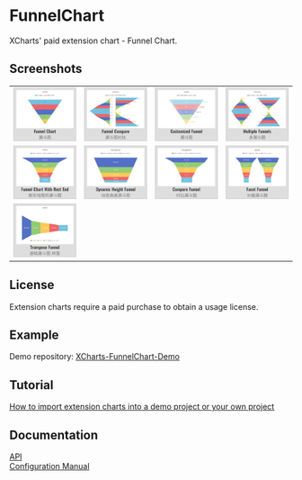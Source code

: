 # FunnelChart

XCharts' paid extension chart - Funnel Chart.

## Screenshots

<table>
    <tr>
        <td><img src="Documentation~/img/Funnel01.png" alt="Funnel01" /></td>
        <td><img src="Documentation~/img/Funnel02.png" alt="Funnel02" /></td>
        <td><img src="Documentation~/img/Funnel03.png" alt="Funnel03" /></td>
        <td><img src="Documentation~/img/Funnel04.png" alt="Funnel04" /></td>
    </tr>
    <tr>
        <td><img src="Documentation~/img/Funnel05.png" alt="Funnel05" /></td>
        <td><img src="Documentation~/img/Funnel06.png" alt="Funnel06" /></td>
        <td><img src="Documentation~/img/Funnel07.png" alt="Funnel07" /></td>
        <td><img src="Documentation~/img/Funnel08.png" alt="Funnel08" /></td>
    </tr>
    <tr>
        <td><img src="Documentation~/img/Funnel09.png" alt="Funnel09" /></td>
    </tr>
</table>

## License

Extension charts require a paid purchase to obtain a usage license.

## Example

Demo repository: [XCharts-FunnelChart-Demo](https://github.com/XCharts-Team/XCharts-FunnelChart-Demo) 

## Tutorial

[How to import extension charts into a demo project or your own project](https://github.com/XCharts-Team/XCharts-Demo) 

## Documentation

[API](Documentation~/en/api.md)  
[Configuration Manual](Documentation~/en/configuration.md)
